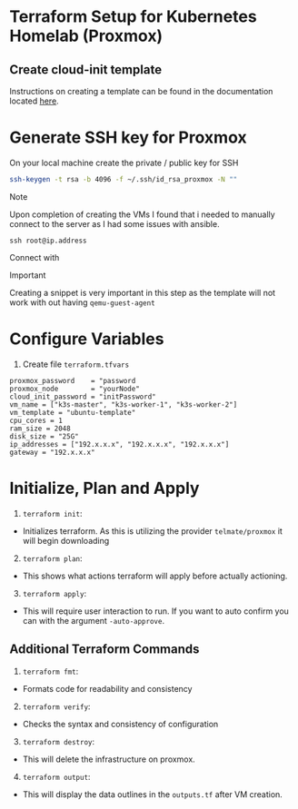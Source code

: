 # Terraform Setup for Kubernetes Homelab (Proxmox)

## Create cloud-init template

Instructions on creating a template can be found in the documentation located [here](https://registry.terraform.io/providers/Telmate/proxmox/latest/docs/guides/cloud-init%2520getting%2520started#creating-a-cloud-init-template).

# Generate SSH key for Proxmox

On your local machine create the private / public key for SSH
```sh
ssh-keygen -t rsa -b 4096 -f ~/.ssh/id_rsa_proxmox -N ""
```

>[!NOTE]
>
> Upon completion of creating the VMs I found that i needed to manually connect to the server as I had some issues with ansible.
>

```
ssh root@ip.address
```
Connect with 
>[!IMPORTANT]
>
> Creating a snippet is very important in this step as the template will not work with out having `qemu-guest-agent`
>

# Configure Variables

1. Create file `terraform.tfvars`

```
proxmox_password    = "password
proxmox_node        = "yourNode"
cloud_init_password = "initPassword"
vm_name = ["k3s-master", "k3s-worker-1", "k3s-worker-2"]
vm_template = "ubuntu-template"
cpu_cores = 1
ram_size = 2048
disk_size = "25G"
ip_addresses = ["192.x.x.x", "192.x.x.x", "192.x.x.x"]
gateway = "192.x.x.x"
```

# Initialize, Plan and Apply



1. `terraform init`:
- Initializes terraform. As this is utilizing the provider `telmate/proxmox` it will begin downloading

2. `terraform plan`:
- This shows what actions terraform will apply before actually actioning.

3. `terraform apply`:
- This will require user interaction to run. If you want to auto confirm you can with the argument `-auto-approve`.


## Additional Terraform Commands
1. `terraform fmt`:
- Formats code for readability and consistency

2. `terraform verify`:
- Checks the syntax and consistency of configuration

3. `terraform destroy`:
- This will delete the infrastructure on proxmox.

4. `terraform output`:
- This will display the data outlines in the `outputs.tf` after VM creation.


